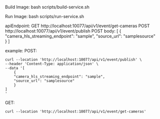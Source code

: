 Build Image:
	bash scripts/build-service.sh

Run Image:
	bash scripts/run-service.sh

apiEndpoint:
 GET 	http://localhost:10077/api/v1/event/get-cameras
 POST 	http://localhost:10077/api/v1/event/publish
    POST body:
    [
        {
        "camera_hls_streaming_endpoint": "sample",
        "source_url": "samplesource"
        }
    ]

example:
POST:
```
curl --location 'http://localhost:10077/api/v1/event/publish' \
--header 'Content-Type: application/json' \
--data '[
	{
	"camera_hls_streaming_endpoint": "sample",
	"source_url": "samplesource"
	}
]
'
```
GET:
```
curl --location 'http://localhost:10077/api/v1/event/get-cameras'
```
